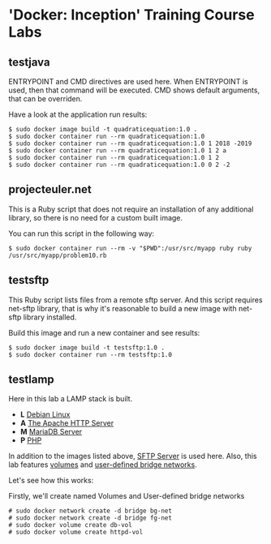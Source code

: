 # 'Docker: Inception' Training Course Labs

## testjava
ENTRYPOINT and CMD directives are used here.
When ENTRYPOINT is used, then that command will be executed.
CMD shows default arguments, that can be overriden.

Have a look at the application run results:
```shell extension
$ sudo docker image build -t quadraticequation:1.0 .
$ sudo docker container run --rm quadraticequation:1.0
$ sudo docker container run --rm quadraticequation:1.0 1 2018 -2019
$ sudo docker container run --rm quadraticequation:1.0 1 2 a
$ sudo docker container run --rm quadraticequation:1.0 1 2
$ sudo docker container run --rm quadraticequation:1.0 0 2 -2
```

## projecteuler.net
This is a Ruby script that does not require an installation of any additional library, so there is no need for a custom built image.

You can run this script in the following way:
```shell extension
$ sudo docker container run --rm -v "$PWD":/usr/src/myapp ruby ruby /usr/src/myapp/problem10.rb
```

## testsftp
This Ruby script lists files from a remote sftp server. And this script requires net-sftp library, that is why it's reasonable to build a new image with net-sftp library installed.

Build this image and run a new container and see results:
```shell extension
$ sudo docker image build -t testsftp:1.0 .
$ sudo docker container run --rm testsftp:1.0
```

## testlamp
Here in this lab a LAMP stack is built. 

- **L**    [Debian Linux](https://store.docker.com/images/debian)
- **A**    [The Apache HTTP Server](https://store.docker.com/images/httpd) 
- **M**    [MariaDB Server](https://store.docker.com/images/mariadb) 
- **P**    [PHP](https://store.docker.com/images/php) 

In addition to the images listed above, [SFTP Server](https://store.docker.com/community/images/atmoz/sftp) is used here. Also, this lab features [volumes](https://docs.docker.com/storage/volumes/) and [user-defined bridge networks](https://docs.docker.com/network/bridge/).

Let's see how this works:

Firstly, we'll create named Volumes and User-defined bridge networks
```shell extension
# sudo docker network create -d bridge bg-net
# sudo docker network create -d bridge fg-net
# sudo docker volume create db-vol
# sudo docker volume create httpd-vol
```

